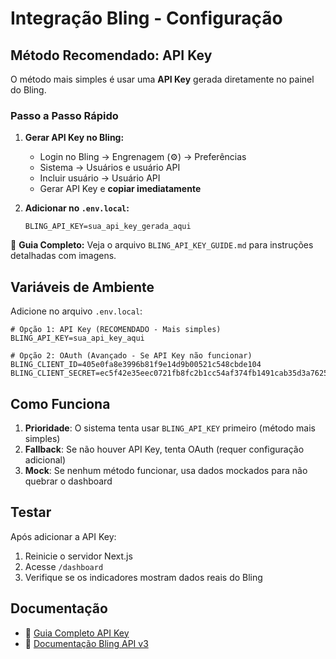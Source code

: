 # Integração Bling - Configuração

## Método Recomendado: API Key

O método mais simples é usar uma **API Key** gerada diretamente no painel do Bling.

### Passo a Passo Rápido

1. **Gerar API Key no Bling:**
   - Login no Bling → Engrenagem (⚙️) → Preferências
   - Sistema → Usuários e usuário API
   - Incluir usuário → Usuário API
   - Gerar API Key e **copiar imediatamente**

2. **Adicionar no `.env.local`:**
   ```env
   BLING_API_KEY=sua_api_key_gerada_aqui
   ```

📖 **Guia Completo:** Veja o arquivo `BLING_API_KEY_GUIDE.md` para instruções detalhadas com imagens.

## Variáveis de Ambiente

Adicione no arquivo `.env.local`:

```env
# Opção 1: API Key (RECOMENDADO - Mais simples)
BLING_API_KEY=sua_api_key_aqui

# Opção 2: OAuth (Avançado - Se API Key não funcionar)
BLING_CLIENT_ID=405e0fa8e3996b81f9e14d9b00521c548cbde104
BLING_CLIENT_SECRET=ec5f42e35eec0721fb8fc2b1cc54af374fb1491cab35d3a76259e1923ffc
```

## Como Funciona

1. **Prioridade**: O sistema tenta usar `BLING_API_KEY` primeiro (método mais simples)
2. **Fallback**: Se não houver API Key, tenta OAuth (requer configuração adicional)
3. **Mock**: Se nenhum método funcionar, usa dados mockados para não quebrar o dashboard

## Testar

Após adicionar a API Key:
1. Reinicie o servidor Next.js
2. Acesse `/dashboard`
3. Verifique se os indicadores mostram dados reais do Bling

## Documentação

- 📖 [Guia Completo API Key](BLING_API_KEY_GUIDE.md)
- 🔗 [Documentação Bling API v3](https://developer.bling.com.br/)

